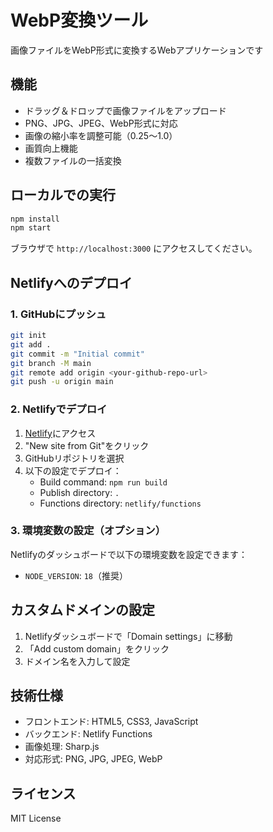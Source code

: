# WebP変換ツール

画像ファイルをWebP形式に変換するWebアプリケーションです

## 機能

- ドラッグ＆ドロップで画像ファイルをアップロード
- PNG、JPG、JPEG、WebP形式に対応
- 画像の縮小率を調整可能（0.25〜1.0）
- 画質向上機能
- 複数ファイルの一括変換

## ローカルでの実行

```bash
npm install
npm start
```

ブラウザで `http://localhost:3000` にアクセスしてください。

## Netlifyへのデプロイ

### 1. GitHubにプッシュ

```bash
git init
git add .
git commit -m "Initial commit"
git branch -M main
git remote add origin <your-github-repo-url>
git push -u origin main
```

### 2. Netlifyでデプロイ

1. [Netlify](https://netlify.com)にアクセス
2. "New site from Git"をクリック
3. GitHubリポジトリを選択
4. 以下の設定でデプロイ：
   - Build command: `npm run build`
   - Publish directory: `.`
   - Functions directory: `netlify/functions`

### 3. 環境変数の設定（オプション）

Netlifyのダッシュボードで以下の環境変数を設定できます：

- `NODE_VERSION`: `18`（推奨）

## カスタムドメインの設定

1. Netlifyダッシュボードで「Domain settings」に移動
2. 「Add custom domain」をクリック
3. ドメイン名を入力して設定

## 技術仕様

- フロントエンド: HTML5, CSS3, JavaScript
- バックエンド: Netlify Functions
- 画像処理: Sharp.js
- 対応形式: PNG, JPG, JPEG, WebP

## ライセンス

MIT License 